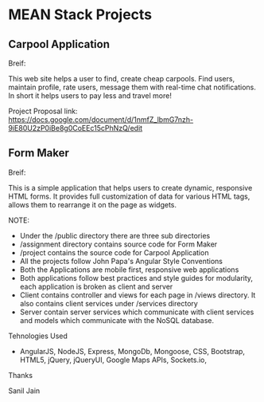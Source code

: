 # MEAN Stack Projects 

## Carpool Application
Breif: 
 
 This web site helps a user to find, create cheap carpools. Find users, maintain profile, rate users, message them with real-time chat notifications. 
 In short it helps users to pay less and travel more!
 
 Project Proposal link: https://docs.google.com/document/d/1nmfZ_lbmG7nzh-9iE80U2zP0iBe8g0CoEEc15cPhNzQ/edit

## Form Maker
Breif: 

This is a simple application that helps users to create dynamic, responsive HTML forms. It provides full customization of data for various 
HTML tags, allows them to rearrange it on the page as widgets.

NOTE:
 - Under the /public directory there are three sub directories
 - /assignment directory contains source code for Form Maker
 - /project contains the source code for Carpool Application
 - All the projects follow John Papa's Angular Style Conventions
 - Both the Applications are mobile first, responsive web applications
 - Both applications follow best practices and style guides for modularity, each application is broken as client and server
 - Client contains controller and views for each page in /views directory. It also contains client services under /services directory
 - Server contain server services which communicate with client services and models which communicate with the NoSQL database.

Tehnologies Used
 - AngularJS, NodeJS, Express, MongoDb, Mongoose, CSS, Bootstrap, HTML5, jQuery, jQueryUI, Google Maps APIs, Sockets.io, 

Thanks 

Sanil Jain

